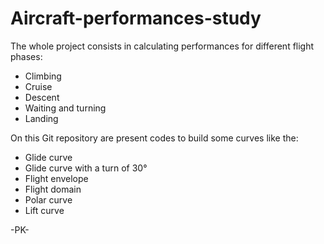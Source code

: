 # Aircraft-performances-study

The whole project consists in calculating performances for different flight phases:
- Climbing
- Cruise
- Descent
- Waiting and turning
- Landing


On this Git repository are present codes to build some curves like the:
- Glide curve
- Glide curve with a turn of 30°
- Flight envelope
- Flight domain
- Polar curve
- Lift curve


-PK-
